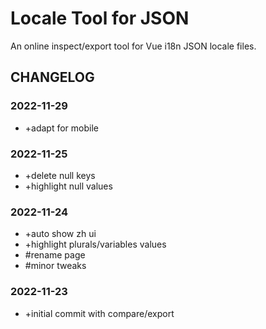 # Locale Tool for JSON

An online inspect/export tool for Vue i18n JSON locale files.

## CHANGELOG

### 2022-11-29

- +adapt for mobile

### 2022-11-25

- +delete null keys
- +highlight null values

### 2022-11-24

- +auto show zh ui
- +highlight plurals/variables values
- #rename page
- #minor tweaks

### 2022-11-23

- +initial commit with compare/export
